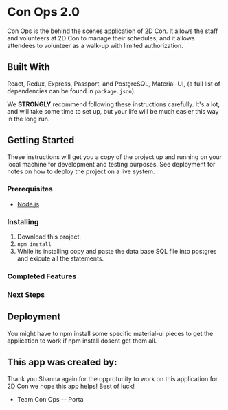 # Con Ops 2.0
Con Ops is the behind the scenes application of 2D Con. It allows the staff and volunteers at 2D Con to manage their schedules, and it allows attendees to volunteer as a walk-up with limited authorization. 


## Built With
React, Redux, Express, Passport, and PostgreSQL, Material-UI, (a full list of dependencies can be found in `package.json`).

We **STRONGLY** recommend following these instructions carefully. It's a lot, and will take some time to set up, but your life will be much easier this way in the long run.

## Getting Started
These instructions will get you a copy of the project up and running on your local machine for development and testing purposes. See deployment for notes on how to deploy the project on a live system.

### Prerequisites

- [Node.js](https://nodejs.org/en/)

### Installing 

1. Download this project.
2. `npm install`
3. While its installing copy and paste the data base SQL file into postgres and exicute all the statements. 

### Completed Features


### Next Steps


## Deployment 

You might have to npm install some specific material-ui pieces to get the application to work if npm install dosent get them all. 

## This app was created by: 


Thank you Shanna again for the opprotunity to work on this application for 2D Con we hope this app helps! Best of luck!

- Team Con Ops -- Porta

